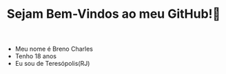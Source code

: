 <Header>
  <h1>Sejam Bem-Vindos ao meu GitHub!👋</h1>
</Header>
<article>
     <ul>
       <li> Meu nome é Breno Charles</li>
       <li> Tenho 18 anos </li>
       <li> Eu sou de Teresópolis(RJ) </li>
     </ul>
</article>

